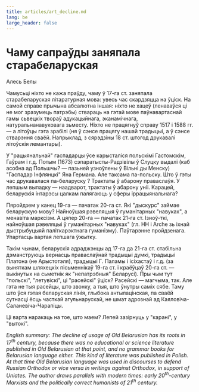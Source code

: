 ```yaml
---
title: articles/art_decline.md 
lang: be
large_header: false
---
```



<h1 id="чаму-сапраўды-заняпала-старабеларуская">Чаму сапраўды заняпала старабеларуская</h1>

Алесь Белы


Чамусьці ніхто не кажа праўду, чаму ў 17-га ст. заняпала старабеларуская літаратурная мова: увесь час скардзяцца на ўціск. На самой справе прычына абсалютна іншая: ніхто не хацеў (ленаваўся ці не мог зразумець патрэбы) ствараць на гэтай мове паўнавартаснай гамы сьвецкіх твораў адукацыйнага, эканамічнага, натуральнанавуковага зьместу. Ніхто не працягнуў справу 1517 і 1588 гг. — а літоўцы гэта зрабілі (ня ў сэнсе працягу нашай традыцыі, а ў сэнсе стварэння сваёй. Напрыклад, з сярэдзіны 18 ст. штогод друкавалі літоўскія лемантары).


У "рацыянальнай" гаспадарцы ўсе карысталіся польскімі Гастомскім, Гаўрам і г.д. Потым (1673) сэпаратысты-Радзівілы ў Слуцку выдалі (каб асобна ад Польшчы? — пазьней узноўлены ў Вільні ды Менску) "Гаспадар Інфлянцкі" Яна Германа. Але таксама па-польску. Што ў гэты час друкавалася па-беларуску ? Трактаты ў абарону праваслаўя. У лепшым выпадку — наадварот, трактаты ў абарону уніі. Карацей, беларускія інтарэсы цалкам палягаюць у сферы іррацыянальнага?


Пяройдзем у канец 19-га — пачатак 20-га ст. Які "дыскурс" займае беларускую мову? Найноўшая рэвеляцыя ў гуманітарных "навуках", а менавіта марксізм. А цяпер 20-га — пачатак 21-га ст. Ізноў-ткі, найноўшая рэвеляцыі ў гуманітарных "навуках" (гл. НН і Arche зь іхнай дыстрыбуцыяй паліткарэктнага гуманізму). Паўтарэнне пройдзенага. Упартасць вартая лепшага ўжытку.


Такім чынам, беларускія адраджэнцы ад 17-га да 21-га ст. стабільна дэманструюць вернасць праваслаўнай традыцыі думкі, традыцыі Платона (не Арыстотэля), традыцыі Г. Паламы і ісіхастаў і г.д. (за выняткам шляхецкіх пісьменнікаў 19-га ст. і краёўцаў 20-га ст. — выкінутых на сьметнік як "непатрэбныя" Беларусі). Пры чым тут "польскі", "летувіскі", ці "расейскі" ўціск? Расейскі — магчыма, так. Але гэта не  тыя расейцы, што звонку, а тыя, што ўнутры саміх сябе. Таму што ўся гэтая беларуская лінія, глыбока антылацінская, па сваёй сутнасці ёсць часткай агульнарускай, не шмат адрознай ад Каяловіча-Саланевіча-Чарапіцы.


Ці варта наракаць на тое, што маем? Лепей зазірнуць у "карані", у "вытокі".


 *English summary: The decline of usage of Old Belarusian has its roots in 17<sup>th</sup> century, because there was no educational or science literature published in Old Belarusian at that point, and no grammar books for Belarusian language either. This kind of literature was published in Polish. At that time Old Belarusian language was used in discourses to defend Russian Orthodox or  *vice versa*  in writings against Orthodox, in support of Uniates. The author draws parallels with modern times: early 20<sup>th</sup>-century Marxists and the politically correct humanists of 21<sup>th</sup> century.* 



